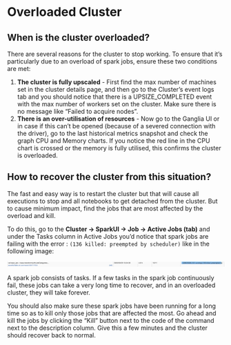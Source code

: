 # Overloaded Cluster

## When is the cluster overloaded?

There are several reasons for the cluster to stop working. To ensure that it’s particularly due to an overload of spark jobs, ensure these two conditions are met:
1. **The cluster is fully upscaled** - First find the max number of machines set in the cluster details page, and then go to the Cluster’s event logs tab and you should notice that there is a UPSIZE_COMPLETED event with the max number of workers set on the cluster. Make sure there is no message like “Failed to acquire nodes”.
2. **There is an over-utilisation of resources** - Now go to the Ganglia UI or in case if this can’t be opened (because of a severed connection with the driver), go to the last historical metrics snapshot and check the graph CPU and Memory charts. If you notice the red line in the CPU chart is crossed or the memory is fully utilised, this confirms the cluster is overloaded.

## How to recover the cluster from this situation?

The fast and easy way is to restart the cluster but that will cause all executions to stop and all notebooks to get detached from the cluster. But to cause minimum impact, find the jobs that are most affected by the overload and kill.

To do this, go to the **Cluster -> SparkUI -> Job -> Active Jobs (tab)** and under the Tasks column in Active Jobs you’d notice that spark jobs are failing with the error : `(136 killed: preempted by scheduler)` like in the following image:

![preemption-ui](../images/spark-ui-debug.png)

A spark job consists of tasks. If a few tasks in the spark job continuously fail, these jobs can take a very long time to recover, and in an overloaded cluster, they will take forever.

You should also make sure these spark jobs have been running for a long time so as to kill only those jobs that are affected the most.
Go ahead and kill the jobs by clicking the “Kill” button next to the code of the command next to the description column.
Give this a few minutes and the cluster should recover back to normal.
